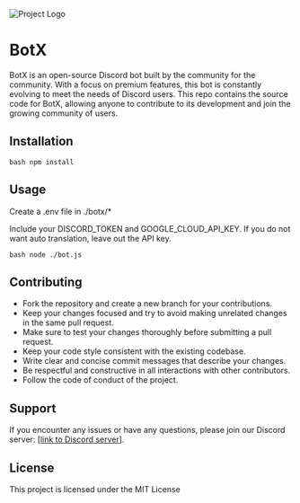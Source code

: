 ![Project Logo](https://cdn.discordapp.com/attachments/1079837804508487855/1102789784671371304/Bot.png)


# BotX

BotX is an open-source Discord bot built by the community for the community. With a focus on premium features, this bot is constantly evolving to meet the needs of Discord users. This repo contains the source code for BotX, allowing anyone to contribute to its development and join the growing community of users.

## Installation

   `bash
   npm install `

## Usage

Create a .env file in ./botx/* 

Include your DISCORD_TOKEN and GOOGLE_CLOUD_API_KEY. If you do not want auto translation, leave out the API key.

`bash
   node ./bot.js `

## Contributing

- Fork the repository and create a new branch for your contributions.
- Keep your changes focused and try to avoid making unrelated changes in the same pull request.
- Make sure to test your changes thoroughly before submitting a pull request.
- Keep your code style consistent with the existing codebase.
- Write clear and concise commit messages that describe your changes.
- Be respectful and constructive in all interactions with other contributors.
- Follow the code of conduct of the project.

## Support

If you encounter any issues or have any questions, please join our Discord server: [[link to Discord server](https://discord.gg/wC8F5mChND)].

## License

This project is licensed under the MIT License
